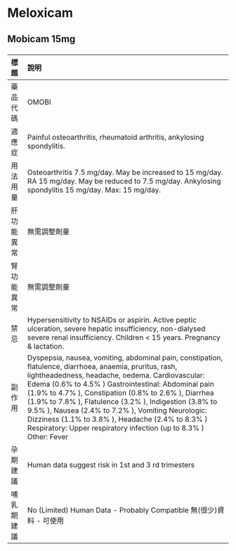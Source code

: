 # Meloxicam

## Mobicam 15mg

##### 

| 標題       | 說明                                                                                                                                                                                                                                                                                                                                                                                                                                                                                                                |
|:-----------|:--------------------------------------------------------------------------------------------------------------------------------------------------------------------------------------------------------------------------------------------------------------------------------------------------------------------------------------------------------------------------------------------------------------------------------------------------------------------------------------------------------------------|
| 藥品代碼   | OMOBI                                                                                                                                                                                                                                                                                                                                                                                                                                                                                                               |
| 適應症     | Painful osteoarthritis, rheumatoid arthritis, ankylosing spondylitis.                                                                                                                                                                                                                                                                                                                                                                                                                                               |
| 用法用量   | Osteoarthritis 7.5 mg/day. May be increased to 15 mg/day. RA 15 mg/day. May be reduced to 7.5 mg/day. Ankylosing spondylitis 15 mg/day. Max: 15 mg/day.                                                                                                                                                                                                                                                                                                                                                             |
| 肝功能異常 | 無需調整劑量                                                                                                                                                                                                                                                                                                                                                                                                                                                                                                        |
| 腎功能異常 | 無需調整劑量                                                                                                                                                                                                                                                                                                                                                                                                                                                                                                        |
| 禁忌       | Hypersensitivity to NSAIDs or aspirin. Active peptic ulceration, severe hepatic insufficiency, non-dialysed severe renal insufficiency. Children < 15 years. Pregnancy & lactation.                                                                                                                                                                                                                                                                                                                                 |
| 副作用     | Dyspepsia, nausea, vomiting, abdominal pain, constipation, flatulence, diarrhoea, anaemia, pruritus, rash, lightheadedness, headache, oedema. Cardiovascular: Edema (0.6% to 4.5% ) Gastrointestinal: Abdominal pain (1.9% to 4.7% ), Constipation (0.8% to 2.6% ), Diarrhea (1.9% to 7.8% ), Flatulence (3.2% ), Indigestion (3.8% to 9.5% ), Nausea (2.4% to 7.2% ), Vomiting Neurologic: Dizziness (1.1% to 3.8% ), Headache (2.4% to 8.3% ) Respiratory: Upper respiratory infection (up to 8.3% ) Other: Fever |
| 孕期建議   | Human data suggest risk in 1st and 3 rd trimesters                                                                                                                                                                                                                                                                                                                                                                                                                                                                  |
| 哺乳期建議 | No (Limited) Human Data - Probably Compatible 無(很少)資料 - 可使用                                                                                                                                                                                                                                                                                                                                                                                                                                                 |

